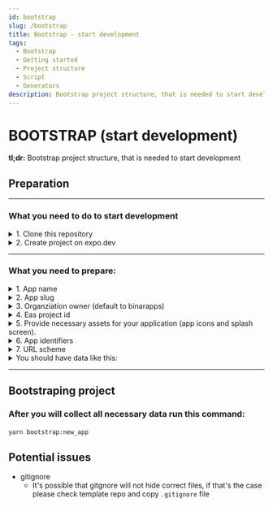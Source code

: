 ```yaml
---
id: bootstrap
slug: /bootstrap
title: Bootstrap - start development
tags:
  - Bootstrap
  - Getting started
  - Project structure
  - Script
  - Generators
description: Bootstrap project structure, that is needed to start development your new project
---
```


# BOOTSTRAP (start development)

**tl;dr:** Bootstrap project structure, that is needed to start development

## Preparation

<hr>

### **What you need to do to start development**

<details>
  <summary>1. Clone this repository</summary>
  
  There are three types that you can clone the repo:

1. Init using this command (beaware that sometimes this template can't be updated on npm, in that case, clone this repository and reinitialize repozitory for yourself - check third type of setup)

```bash
npx create-expo-app --template=@binarapps/expo-ts-template name_of_your_app
```

2. Use this as template repo on GitHub
   ![Github Repository Template](../static/github-repository-template.png)

3. Clone repository

   This usage is usefull when npm code version is ot up to date, you can verify it by checking dates of last commit and last publish
   ![Check last release date](../static/check-last-release-date.png)

```bash
git clone git@github.com:binarapps/expo-ts-template.git
cd expo-ts-template
yarn
yarn start
```

- in that case you can also reinitialize repozitory if you don't want to keep history of commits

```bash
rm -rg .git
git commit -m "chore: initialize project"
```

</details>

<details>
  <summary>2. Create project on expo.dev</summary>
  
  You need prepare some catchy name for you app, if not provided by client
</details>

<hr>

### **What you need to prepare:**

<details>
  <summary>1. App name</summary>
  
  You need prepare some catchy name for you app, if not provided by client
</details>

<details>
  <summary>2. App slug</summary>
  
  ![App slug in expo console](../static/bootstrap_slug.png)
  
  You can find it in expo console
</details>

<details>
  <summary>3. Organziation owner (default to binarapps)</summary>

![App slug in expo console](../static/bootstrap_owner.png)

You can find it in expo console

</details>

<details>
  <summary>4. Eas project id</summary>
  
  ![App slug in expo console](../static/bootstrap_eas_id.png)
  
  You can find it in expo console
</details>

<details>
  <summary>5. Provide necessary assets for your application (app icons and splash screen).</summary>
  
  [Expo recommendations about app icons and splash screen.](https://www.figma.com/file/gDLi6LNtNq50FycJ30t7rw/Expo-App-Icon-%26-Splash-(Community)?node-id=1-1357&t=VbJUpoye07JAuVLv-0)

App icons for Android and iOS devices need to follow different requirements - all necessary requirements can be found here.
Config inside the app is prepared that your icons will be named respectively:

- for Android:
  - prepare background color
  - adaptive-icon-qa.png
  - adaptive-icon-staging.png
  - adaptive-icon-production.png
- for iOS:
  - icon-qa.png
  - icon-staging.png
  - icon-production.png
- for web:
  - favicon-qa.png
  - favicon-staging.png
  - favicon-production.png
- splash screen:
  - splash.png

and placed in proper folders:

- for android: assets/icons/android
- for ios: assets/icons/ios
- for web: assets/icons/web
- splash screen: assets

For the Android adaptive icon, you should also provide proper background color as it needs to be uploaded with transparent background. It should be configured in app.config.ts file as follows:

app.config.ts
// CONFIG: Add your android adaptive icon background color here
adaptiveIconBackgroundColor: {
production: 'bg_color_production',
staging: 'bg_color_staging',
qa: 'bg_color_qa',
},

</details>

<details>
  <summary>6. App identifiers</summary>
  
  Your application should have unique identifiers of your app (they will be used in stores), they are respectively: 
   - for Android - app package name
   - for iOS - bundle identifier

They could have the same value for android and iOS, and normally they have a structure like this:
`com.your_company_name.your_project_name`

If you have some domain, for example: example.com, your bundle id could be: `com.example`

</details>

<details>
  <summary>7. URL scheme</summary>
  
  URL scheme link into your app. For example, if we set this to 'demo', then `demo://` URLs would open your app when tapped.
  It is only available in standalone apps.
</details>

<details>
  <summary>You should have data like this:</summary>
  
  You can generate this data and save it in some notepad or somewhere else.
  ```json
  {
    "androidPackageName": "your_android_package_name",
    "iosBundleIdentifier": "your.ios.bundle.identifier",
    "appName": "Your name",
    "owner": "expo_owner_name",
    "slug": "expo_app_slug",
    "easProjectId": "xxx-xxx-xxx-xx",
    "scheme": "your_url_scheme",
    "adaptiveIconBackgroundColor": "#2E7AF0CC"
  }
  ```
</details>

<hr>

## Bootstraping project

### **After you will collect all necessary data run this command:**

```sh
yarn bootstrap:new_app
```

## Potential issues

- gitignore
  - It's possible that gitgnore will not hide correct files, if that's the case please check template repo and copy `.gitignore` file
